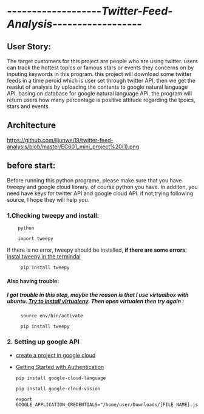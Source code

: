 

#  -------------------***Twitter-Feed-Analysis***------------------


## User Story:
   The target customers for this project are people who are using twitter. users can track the hottest topics or famous stars  or events they concerns on by inputing keywords in this program. this project will download some twitter feeds in a time peroid which is user set through twitter API, then we get the reaslut of analysis by uploading the contents to google natural language API. basing on database for google natural language API, the program will return users how many percentage is positive attitude regarding the tpoics, stars and events. 
   
 ##  Architecture
 https://github.com/lijunwei19/twitter-feed-analysis/blob/master/EC601_mini_project%20(1).png
 

## before start:
   Before running this python programe, please make sure that you have tweepy and google cloud library. of course python you have. In additon, you need have keys for twitter API and google cloud API. if not,trying following source, I hope they will help you.
   
   
 ### 1.Checking tweepy and install: 
  
        python
        
        import tweepy
     
   If there is no error, tweepy should be installed,
          **if there are some errors**: 
             [instal tweepy in the termindal](https://pypi.org/project/tweepy/#history)
                
         pip install tweepy
                
   ####   **Also having trouble**:
   ##### I got trouble in this step, maybe the reason is that I use virtualbox with ubuntu. [Try to install virtualenv](https://cloud.google.com/python/setup). Then open virtualen then try again :
                    
         source env/bin/activate
                    
         pip install tweepy  
         
 ###  2. Setting up google API
 
   
   -  [create a project in google cloud](https://cloud.google.com/resource-manager/docs/creating-managing-projects)                                                                                                                   
   -  [Getting Started with Authentication](https://cloud.google.com/docs/authentication/getting-started)
           
          pip install google-cloud-language
           
          pip install google-cloud-vision
          
          export GOOGLE_APPLICATION_CREDENTIALS="/home/user/Downloads/[FILE_NAME].json"
          

            
       
